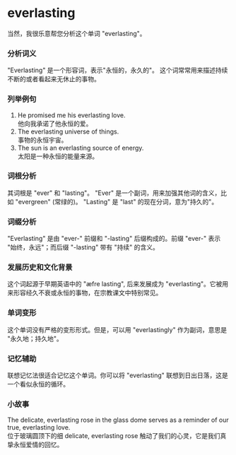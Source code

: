# everlasting

当然，我很乐意帮您分析这个单词 "everlasting"。

  

### 分析词义

  

"Everlasting" 是一个形容词，表示"永恒的，永久的"。 这个词常常用来描述持续不断的或者看起来无休止的事物。

  

### 列举例句

  

1.  He promised me his everlasting love.  
    他向我承诺了他永恒的爱。
2.  The everlasting universe of things.  
    事物的永恒宇宙。
3.  The sun is an everlasting source of energy.  
    太阳是一种永恒的能量来源。

  

### 词根分析

  

其词根是 "ever" 和 "lasting"。 "Ever" 是一个副词，用来加强其他词的含义，比如 "evergreen" (常绿的)。 "Lasting" 是 "last" 的现在分词，意为"持久的"。

  

### 词缀分析

  

"Everlasting" 是由 "ever-" 前缀和 "-lasting" 后缀构成的。前缀 "ever-" 表示 "始终，永远"；而后缀 "-lasting" 带有 "持续" 的含义。

  

### 发展历史和文化背景

  

这个词起源于早期英语中的 "æfre lasting", 后来发展成为 "everlasting"。它被用来形容经久不衰或永恒的事物，在宗教课文中特别常见。

  

### 单词变形

  

这个单词没有严格的变形形式。但是，可以用 "everlastingly" 作为副词，意思是 "永久地；持久地"。

  

### 记忆辅助

  

联想记忆法很适合记忆这个单词。你可以将 "everlasting" 联想到日出日落，这是一个看似永恒的循环。

  

### 小故事

  

The delicate, everlasting rose in the glass dome serves as a reminder of our true, everlasting love.  
位于玻璃圆顶下的细 delicate, everlasting rose 触动了我们的心灵，它是我们真挚永恒爱情的回忆。
